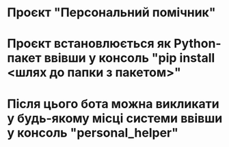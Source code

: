 # Проєкт "Персональний помічник"
# Проєкт встановлюється як Python-пакет ввівши у консоль "pip install <шлях до папки з пакетом>"
# Після цього бота можна викликати у будь-якому місці системи ввівши у консоль "personal_helper"
